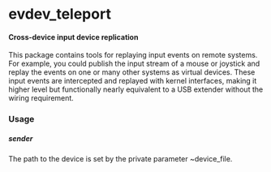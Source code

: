evdev\_teleport
===============

#### Cross-device input device replication

This package contains tools for replaying input events on remote systems.  For
example, you could publish the input stream of a mouse or joystick and replay
the events on one or many other systems as virtual devices.  These input events
are intercepted and replayed with kernel interfaces, making it higher level but
functionally nearly equivalent to a USB extender without the wiring
requirement.

### Usage

##### sender

The path to the device is set by the private parameter ~device\_file.

